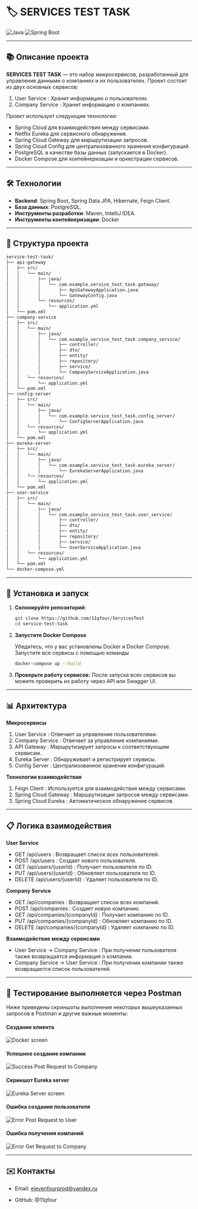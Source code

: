 # 🏷️ SERVICES TEST TASK

![Java](https://img.shields.io/badge/Java-21+-green?style=flat-square&logo=java)
![Spring Boot](https://img.shields.io/badge/Spring%20Boot-3.0.0+-brightgreen?style=flat-square&logo=spring)

---

## 📚 Описание проекта

**SERVICES TEST TASK** —  это набор микросервисов, разработанный для управления данными о компаниях и их пользователях. Проект состоит из двух основных сервисов:
1. User Service : Хранит информацию о пользователях.
2. Company Service : Хранит информацию о компаниях.

Проект использует следующие технологии:

* Spring Cloud для взаимодействия между сервисами.
* Netflix Eureka для сервисного обнаружения.
* Spring Cloud Gateway для маршрутизации запросов.
* Spring Cloud Config для централизованного хранения конфигураций.
* PostgreSQL в качестве базы данных (запускается в Docker).
* Docker Compose для контейнеризации и оркестрации сервисов.


---

## 🛠️ Технологии

- **Backend**: Spring Boot, Spring Data JPA, Hibernate, Feign Client.
- **База данных**: PostgreSQL.
- **Инструменты разработки**: Maven, IntelliJ IDEA.
- **Инструменты контейнеризации**: Docker

---

## 📂 Структура проекта

``` bash
service-test-task/
├── api-gateway
│   ├── src/
│   │   └── main/
│   │       ├── java/
│   │       │   └── com.example.service_test_task.gateway/
│   │       │       ├── ApiGatewayApplication.java
│   │       │       └── GatewayConfig.java
│   │       └── resources/
│   │           └── application.yml
│   └── pom.xml
├── company-service
│   ├── src/
│   │   └── main/
│   │       ├── java/
│   │       │   └── com.example.service_test_task.company_service/
│   │       │       ├── controller/
│   │       │       ├── dto/
│   │       │       ├── entity/
│   │       │       ├── repository/
│   │       │       ├── service/
│   │       │       └── CompanyServiceApplication.java
│   │   └── resources/
│   │       └── application.yml
│   └── pom.xml
├── config-server
│   ├── src/
│   │   └── main/
│   │       ├── java/
│   │       │   └── com.example.service_test_task.config_server/
│   │       │       └── ConfigServerApplication.java
│   │   └── resources/
│   │       └── application.yml
│   └── pom.xml
├── eureka-server
│   ├── src/
│   │   └── main/
│   │       ├── java/
│   │       │   └── com.example.service_test_task.eureka_server/
│   │       │       └── EurekaServerApplication.java
│   │   └── resources/
│   │       └── application.yml
│   └── pom.xml
├── user-service
│   ├── src/
│   │   └── main/
│   │       ├── java/
│   │       │   └── com.example.service_test_task.user_service/
│   │       │       ├── controller/
│   │       │       ├── dto/
│   │       │       ├── entity/
│   │       │       ├── repository/
│   │       │       ├── service/
│   │       │       └── UserServiceApplication.java
│   │   └── resources/
│   │       └── application.yml
│   └── pom.xml
└── docker-compose.yml
```

---

## 🔧 Установка и запуск

1. **Склонируйте репозиторий**:
   ```bash
   git clone https://github.com/11qfour/ServicesTest
   cd service-test-task

2. **Запустите Docker Compose** 
   
   Убедитесь, что у вас установлены Docker и Docker Compose. Запустите все сервисы с помощью команды
   ```bash
   docker-compose up --build
   
3. **Проверьте работу сервисов:**
   После запуска всех сервисов вы можете проверить их работу через API или Swagger UI.

---

## 📊 Архитектура

**Микросервисы**
1. User Service : Отвечает за управление пользователями.
2. Company Service : Отвечает за управление компаниями.
3. API Gateway : Маршрутизирует запросы к соответствующим сервисам.
4. Eureka Server : Обнаруживает и регистрирует сервисы.
5. Config Server : Централизованное хранение конфигураций.

**Технологии взаимодействия**
1. Feign Client : Используется для взаимодействия между сервисами.
2. Spring Cloud Gateway : Маршрутизация запросов между сервисами.
3. Spring Cloud Eureka : Автоматическое обнаружение сервисов.
   

---
## 📋 Логика взаимодействия

**User Service**
* GET /api/users : Возвращает список всех пользователей.
* POST /api/users : Создает нового пользователя.
* GET /api/users/{userId} : Получает пользователя по ID.
* PUT /api/users/{userId} : Обновляет пользователя по ID.
* DELETE /api/users/{userId} : Удаляет пользователя по ID.

**Company Service**
* GET /api/companies : Возвращает список всех компаний.
* POST /api/companies : Создает новую компанию.
* GET /api/companies/{companyId} : Получает компанию по ID.
* PUT /api/companies/{companyId} : Обновляет компанию по ID.
* DELETE /api/companies/{companyId} : Удаляет компанию по ID.

**Взаимодействие между сервисами**
* User Service → Company Service : При получении пользователя также возвращается информация о компании.
* Company Service → User Service : При получении компании также возвращается список пользователей.

---

## 🧪 Тестирование выполняется через Postman

Ниже приведены скриншоты выполнения некоторых вышеуказанных запросов в Postman и другие важные моменты:

#### Создание клиента
![Docker screen](https://github.com/11qfour/ServicesTest/tree/main/media/ConsoleLogWhileDockerBuited.png)

#### Успешное создание компании
![Success Post Request to Company](https://github.com/11qfour/ServicesTest/tree/main/media/SuccessPostRequestCompanies.png)

#### Скриншот Eureka server
![Eureka Server screen](https://github.com/11qfour/ServicesTest/tree/main/media/EurekaWithServicesOnEnvPort.png)

#### Ошибка создания пользователя
![Error Post Request to User](https://github.com/11qfour/ServicesTest/tree/main/media/ServerErrorInPostReqUser.png)

#### Ошибка получения компаний
![Error Get Request to Company](https://github.com/11qfour/ServicesTest/tree/main/media/ErrorGetCompanyServerError.png)

---

## ✉️ Контакты
+ Email: elevenfourprod@yandex.ru
- GitHub: @11qfour